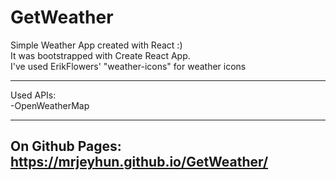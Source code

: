 # GetWeather
Simple Weather App created with React :)<br />
It was bootstrapped with Create React App.<br />
I've used ErikFlowers' "weather-icons" for weather icons<br />
___________________________________________________
Used APIs:<br />
-OpenWeatherMap
_________________________________________________
On Github Pages:<br />
https://mrjeyhun.github.io/GetWeather/
-
